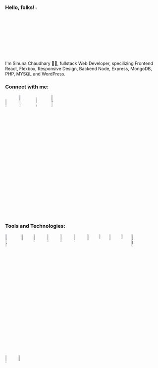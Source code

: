 ### Hello, folks! <img width="4%" src="https://raw.githubusercontent.com/MartinHeinz/MartinHeinz/master/wave.gif" alt="Gmail" />
I'm Sinuna Chaudhary 👩‍💻, fullstack Web Developer, specilizing Frontend React, Flexbox, Responsive Design, Backend Node, Express, MongoDB, PHP, MYSQL and WordPress.


### Connect with me: <br/>
<a href="mailto: sinuna.chaudhary@gmail.com" target="_blank"><img width="8%" src="https://img.shields.io/badge/Gmail-D14836?style=for-the-badge&logo=gmail&logoColor=white" alt="Gmail" /></a>
<a href="https://www.linkedin.com/in/sinunachaudhary/" target="_blank" ><img width="10%" src="https://img.shields.io/badge/LinkedIn-0077B5?style=for-the-badge&logo=linkedin&logoColor=white" alt="Linkedin" /></a>
<a href="http://sinuna.github.io/" target="_blank"><img width="9%" src="https://img.shields.io/badge/GitHub-100000?style=for-the-badge&logo=github&logoColor=white" alt="Github"/></a>
<a href="https://www.youtube.com/channel/UCcbiyKw8IH3WFqVNYHu9hhw/videos" target="_blank"><img width="10%" src="https://img.shields.io/badge/YouTube-FF0000?style=for-the-badge&logo=youtube&logoColor=white" alt="Youtube"/></a>
 
 
### Tools and Technologies:
<img align="left" alt="JavaScript" width="10%" src="https://img.shields.io/badge/JavaScript-F7DF1E?style=for-the-badge&logo=javascript&logoColor=black" />
<img align="left" alt="React" width="7%" src="https://img.shields.io/badge/React-20232A?style=for-the-badge&logo=react&logoColor=61DAFB" />
<img align="left" alt="NodeJS" width="8%" src="https://img.shields.io/badge/Node.js-43853D?style=for-the-badge&logo=node.js&logoColor=white" />
<img align="left" alt="ExpressJS" width="8%" src="https://img.shields.io/badge/Express.js-404D59?style=for-the-badge" />
<img align="left" alt="MongoDB" width="8%" src="https://img.shields.io/badge/MongoDB-4EA94B?style=for-the-badge&logo=mongodb&logoColor=white" />
<img align="left" alt="WordPress" width="8%" src="https://upload.wikimedia.org/wikipedia/commons/2/20/WordPress_logo.svg" />
<img align="left" alt="MySQL" width="7%" src="https://img.shields.io/badge/MySQL-00000F?style=for-the-badge&logo=mysql&logoColor=white" />
<img align="left" alt="PHP" width="6%" src="https://img.shields.io/badge/PHP-777BB4?style=for-the-badge&logo=php&logoColor=white" />
<img align="left" alt="HTML5" width="7%" src="https://img.shields.io/badge/HTML-239120?style=for-the-badge&logo=html5&logoColor=white" />
<img align="left" alt="CSS3" width="6%" src="https://img.shields.io/badge/CSS-239120?&style=for-the-badge&logo=css3&logoColor=white" />
<img align="left" alt="Bootstrap" width="10%" src="https://img.shields.io/badge/Bootstrap-563D7C?style=for-the-badge&logo=bootstrap&logoColor=white" />
<img align="left" alt="JQuery" width="8%" src="https://img.shields.io/badge/jQuery-0769AD?style=for-the-badge&logo=jquery&logoColor=white" />
<img align="left" alt="SASS" width="7%" src="https://img.shields.io/badge/Sass-CC6699?style=for-the-badge&logo=sass&logoColor=white" />

<!--
**sinuna/sinuna** is a ✨ _special_ ✨ repository because its `README.md` (this file) appears on your GitHub profile.

Here are some ideas to get you started:

- 🔭 I’m currently working on ...
- 🌱 I’m currently learning ...
- 👯 I’m looking to collaborate on ...
- 🤔 I’m looking for help with ...
- 💬 Ask me about ...
- 📫 How to reach me: ...
- 😄 Pronouns: ...
- ⚡ Fun fact: ...
-->
